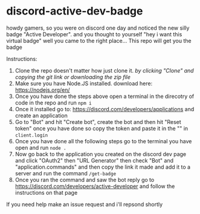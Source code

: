 # discord-active-dev-badge

howdy gamers, so you were on discord one day and noticed the new silly badge "Active Developer". and you thought to yourself "hey i want this virtual badge" well you came to the right place... This repo will get you the badge

Instructions:
1. Clone the repo doesn't matter how just clone it. *by clicking "Clone" and copying the git link or downloading the zip file*
2. Make sure you have Node.JS installed. download here: https://nodejs.org/en/
3. Once you have done the steps above open a terminal in the direcotry of code in the repo and run `npm i`
4. Once it installed go to: https://discord.com/developers/applications and create an application
5. Go to "Bot" and hit "Create bot", create the bot and then hit "Reset token" once you have done so copy the token and paste it in the "" in `client.login`
6. Once you have done all the following steps go to the terminal you have open and run `node .`
7. Now go back to the application you created on the discord dev page and click "OAuth2" then "URL Generator" then check "Bot" and "application.commands" and then copy the link it made and add it to a server and run the command `/get-badge`
8. Once you ran the command and saw the bot reply go to https://discord.com/developers/active-developer and follow the instructions on that page

If you need help make an issue request and i'll repsond shortly
